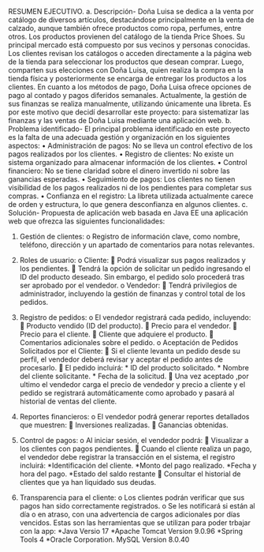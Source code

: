 RESUMEN EJECUTIVO.
a.	Descripción- Doña Luisa se dedica a la venta por catálogo de diversos artículos, destacándose principalmente en la venta de calzado, aunque también ofrece productos como ropa, perfumes, entre otros. Los productos provienen del catálogo de la tienda Price Shoes. Su principal mercado está compuesto por sus vecinos y personas conocidas.
Los clientes revisan los catálogos o acceden directamente a la página web de la tienda para seleccionar los productos que desean comprar. Luego, comparten sus elecciones con Doña Luisa, quien realiza la compra en la tienda física y posteriormente se encarga de entregar los productos a los clientes.
En cuanto a los métodos de pago, Doña Luisa ofrece opciones de pago al contado y pagos diferidos semanales. Actualmente, la gestión de sus finanzas se realiza manualmente, utilizando únicamente una libreta.
Es por este motivo que decidí desarrollar este proyecto: para sistematizar las finanzas y las ventas de Doña Luisa mediante una aplicación web.
 b. Problema identificado-  El principal problema identificado en este proyecto es la falta de una adecuada gestión y organización en los siguientes aspectos: 
•	Administración de pagos: No se lleva un control efectivo de los pagos realizados por los clientes.
•	Registro de clientes: No existe un sistema organizado para almacenar información de los clientes.
•	Control financiero: No se tiene claridad sobre el dinero invertido ni sobre las ganancias esperadas.
•	Seguimiento de pagos: Los clientes no tienen visibilidad de los pagos realizados ni de los pendientes para completar sus compras.
•	Confianza en el registro: La libreta utilizada actualmente carece de orden y estructura, lo que genera desconfianza en algunos clientes.
c. Solución-  Propuesta de aplicación web basada en Java EE una aplicación web que ofrezca las siguientes funcionalidades:
1.	Gestión de clientes:
o	Registro de información clave, como nombre, teléfono, dirección y un apartado de comentarios para notas relevantes.
2.	Roles de usuario:
o	Cliente:
	Podrá visualizar sus pagos realizados y los pendientes.
	Tendrá la opción de solicitar un pedido ingresando el ID del producto deseado. Sin embargo, el pedido solo procederá tras ser aprobado por el vendedor.
o	Vendedor:
	Tendrá privilegios de administrador, incluyendo la gestión de finanzas y control total de los pedidos.
3.	Registro de pedidos:
o	El vendedor registrará cada pedido, incluyendo:
	Producto vendido (ID del producto).
	Precio para el vendedor.
	Precio para el cliente.
	Cliente que adquiere el producto.
	Comentarios adicionales sobre el pedido.
o	Aceptación de Pedidos Solicitados por el Cliente:
	Si el cliente levanta un pedido desde su perfil, el vendedor deberá revisar y aceptar el pedido antes de procesarlo.
	El pedido incluirá:
        * ID del producto solicitado.
        * Nombre del cliente solicitante.
        * Fecha de la solicitud.
	Una vez aceptado ,por ultimo el vendedor carga el precio de vendedor y precio a cliente y el pedido se registrará automáticamente como aprobado y pasará al historial de ventas del cliente.
4.	Reportes financieros:
o	El vendedor podrá generar reportes detallados que muestren:
	Inversiones realizadas.
	Ganancias obtenidas.
5.	Control de pagos:
o	Al iniciar sesión, el vendedor podrá:
	Visualizar a los clientes con pagos pendientes.
	 Cuando el cliente realiza un pago, el vendedor debe registrar la transacción en el sistema, el registro incluirá: 
                              *Identificación del cliente.
                              *Monto del pago realizado.
                              *Fecha y hora del pago.
                              *Estado del saldo restante
	Consultar el historial de clientes que ya han liquidado sus deudas.

6.	Transparencia para el cliente:
o	Los clientes podrán verificar que sus pagos han sido correctamente registrados.
o	Se les notificará si están al día o en atraso, con una advertencia de cargos adicionales por días vencidos.
Estas son las herramientas que se utilizan para poder trbajar con la app:
*Java Versio 17
*Apache Tomcat Version 9.0.96
*Spring Tools 4
*Oracle Corporation. MySQL Version 8.0.40
